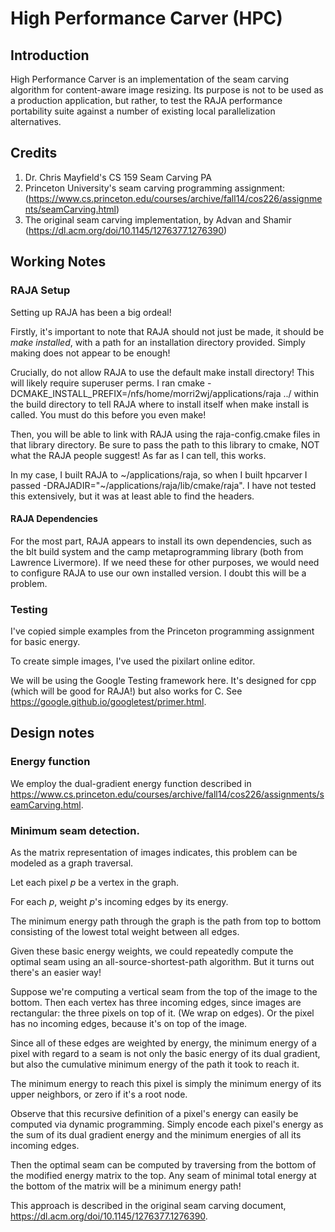 # High Performance Carver (HPC)

## Introduction
High Performance Carver is an implementation of the seam carving algorithm for content-aware image resizing.
Its purpose is not to be used as a production application, but rather, to test the RAJA performance portability suite against a number of existing local parallelization alternatives.

## Credits
1) Dr. Chris Mayfield's CS 159 Seam Carving PA
2) Princeton University's seam carving programming assignment:
   (https://www.cs.princeton.edu/courses/archive/fall14/cos226/assignments/seamCarving.html)
3) The original seam carving implementation, by Advan and Shamir
   (https://dl.acm.org/doi/10.1145/1276377.1276390)

## Working Notes
### RAJA Setup
Setting up RAJA has been a big ordeal!

Firstly, it's important to note that RAJA should not just be made, it should be *make installed*, with a path for an installation directory provided. Simply making does not appear to be enough!

Crucially, do not allow RAJA to use the default make install directory! This will likely require superuser perms. 
I ran cmake -DCMAKE_INSTALL_PREFIX=/nfs/home/morri2wj/applications/raja ../ within the build directory to tell RAJA where to install itself when make install is called. You must do this before you even make!

Then, you will be able to link with RAJA using the raja-config.cmake files in that library directory.
Be sure to pass the path to this library to cmake, NOT what the RAJA people suggest! As far as I can tell, this works.

In my case, I built RAJA to ~/applications/raja, so when I built hpcarver I passed -DRAJADIR="~/applications/raja/lib/cmake/raja". I have not tested this extensively, but it was at least able to find the headers.

#### RAJA Dependencies
For the most part, RAJA appears to install its own dependencies, such as the blt build system and the camp metaprogramming library (both from Lawrence Livermore).
If we need these for other purposes, we would need to configure RAJA to use our own installed version. I doubt this will be a problem.

### Testing
I've copied simple examples from the Princeton programming assignment for basic energy. 

To create simple images, I've used the pixilart online editor.

We will be using the Google Testing framework here. 
It's designed for cpp (which will be good for RAJA!) but also works for C. 
See https://google.github.io/googletest/primer.html.

## Design notes

### Energy function
We employ the dual-gradient energy function described in https://www.cs.princeton.edu/courses/archive/fall14/cos226/assignments/seamCarving.html.

### Minimum seam detection.
As the matrix representation of images indicates, this problem can be modeled as a graph traversal.

Let each pixel *p* be a vertex in the graph. 

For each *p*, weight *p*'s incoming edges by its energy.

The minimum energy path through the graph is the path from top to bottom consisting of the lowest total weight between all edges.

Given these basic energy weights, we could repeatedly compute the optimal seam using an all-source-shortest-path algorithm. But it turns out there's an easier way!

Suppose we're computing a vertical seam from the top of the image to the bottom. Then each vertex has three incoming edges, since images are rectangular: the three pixels on top of it. (We wrap on edges).
Or the pixel has no incoming edges, because it's on top of the image.

Since all of these edges are weighted by energy, the minimum energy of a pixel with regard to a seam is not only the basic energy of its dual gradient,
but also the cumulative minimum energy of the path it took to reach it.

The minimum energy to reach this pixel is simply the minimum energy of its upper neighbors, or zero if it's a root node.

Observe that this recursive definition of a pixel's energy can easily be computed via dynamic programming. 
Simply encode each pixel's energy as the sum of its dual gradient energy and the minimum energies of all its incoming edges.

Then the optimal seam can be computed by traversing from the bottom of the modified energy matrix to the top. 
Any seam of minimal total energy at the bottom of the matrix will be a minimum energy path! 

This approach is described in the original seam carving document, https://dl.acm.org/doi/10.1145/1276377.1276390.

        
